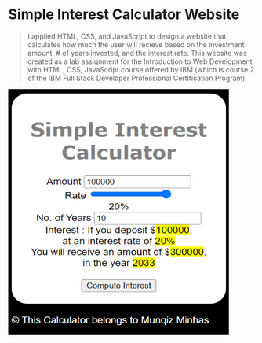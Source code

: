 # Simple Interest Calculator Website
> I applied HTML, CSS, and JavaScript to design a website that calculates how much the user will recieve
  based on the investment amount, # of years invested, and the interest rate. This website was created as a 
  lab assignment for the Introduction to Web Development with HTML, CSS, JavaScript course offered by IBM 
  (which is course 2 of the IBM Full Stack Developer Professional Certification Program).

<img align="middle" width="450" height="500" src="./Images/website_image.png">
